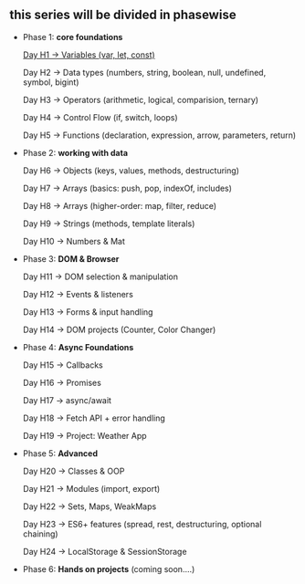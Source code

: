 ## this series will be divided in phasewise



- Phase 1: **core foundations**
  
  [Day H1 -> Variables (var, let, const)](./basics/variables.md)
  
  Day H2 -> Data types (numbers, string, boolean, null, undefined, symbol, bigint)
  
  Day H3 -> Operators (arithmetic, logical, comparision, ternary)
  
  Day H4 -> Control Flow (if, switch, loops)
  
  Day H5 -> Functions (declaration, expression, arrow, parameters, return) 

- Phase 2: **working with data**
  
  Day H6 → Objects (keys, values, methods, destructuring)
  
  Day H7 → Arrays (basics: push, pop, indexOf, includes)
  
  Day H8 → Arrays (higher-order: map, filter, reduce)
  
  Day H9 → Strings (methods, template literals)
  
  Day H10 → Numbers & Mat

- Phase 3: **DOM & Browser**
  
  Day H11 → DOM selection & manipulation
  
  Day H12 → Events & listeners
  
  Day H13 → Forms & input handling
  
  Day H14 → DOM projects (Counter, Color Changer)

- Phase 4: **Async Foundations**
  
  Day H15 → Callbacks
  
  Day H16 → Promises
  
  Day H17 → async/await
  
  Day H18 → Fetch API + error handling

  Day H19 → Project: Weather App

- Phase 5: **Advanced**
  
  Day H20 → Classes & OOP

  Day H21 → Modules (import, export)

  Day H22 → Sets, Maps, WeakMaps

  Day H23 → ES6+ features (spread, rest, destructuring, optional chaining)

  Day H24 → LocalStorage & SessionStorage

- Phase 6: **Hands on projects** (coming soon....)
















